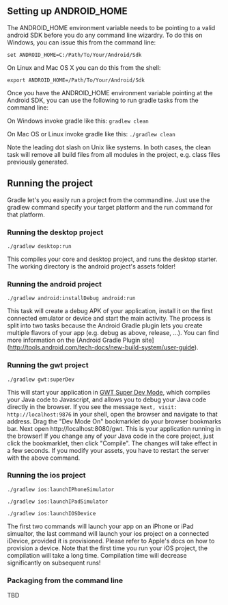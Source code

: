 ## Setting up ANDROID_HOME
The ANDROID_HOME environment variable needs to be pointing to a valid android SDK before you do any command line wizardry. To do this on Windows, you can issue this from the command line:

`set ANDROID_HOME=C:/Path/To/Your/Android/Sdk`

On Linux and Mac OS X you can do this from the shell:

`export ANDROID_HOME=/Path/To/Your/Android/Sdk`

Once you have the ANDROID_HOME environment variable pointing at the Android SDK, you can use the following to run gradle tasks from the command line:

On Windows invoke gradle like this:
`gradlew clean`

On Mac OS or Linux invoke gradle like this: 
`./gradlew clean`

Note the leading dot slash on Unix like systems. In both cases, the clean task will remove all build files from all modules in the project, e.g. class files previously generated.

## Running the project
Gradle let's you easily run a project from the commandline. Just use the gradlew command specify your target platform and the run command for that platform.

### Running the desktop project
`./gradlew desktop:run`

This compiles your core and desktop project, and runs the desktop starter. The working directory is the android project's assets folder!

### Running the android project
`./gradlew android:installDebug android:run`

This task will create a debug APK of your application, install it on the first connected emulator or device and start the main activity. The process is split into two tasks because the Android Gradle plugin lets you create multiple flavors of your app (e.g. debug as above, release, ...). You can find more information on the (Android Gradle Plugin site](http://tools.android.com/tech-docs/new-build-system/user-guide).

### Running the gwt project
`./gradlew gwt:superDev`

This will start your application in [GWT Super Dev Mode](http://www.badlogicgames.com/wordpress/?p=3073), which compiles your Java code to Javascript, and allows you to debug your Java code directly in the browser. If you see the message `Next, visit: http://localhost:9876` in your shell, open the browser and navigate to that address. Drag the "Dev Mode On" bookmarklet do your browser bookmarks bar. Next open http://localhost:8080/gwt. This is your application running in the browser! If you change any of your Java code in the core project, just click the bookmarklet, then click "Compile". The changes will take effect in a few seconds. If you modify your assets, you have to restart the server with the above command.

### Running the ios project
`./gradlew ios:launchIPhoneSimulator`

`./gradlew ios:launchIPadSimulator`

`./gradlew ios:launchIOSDevice`

The first two commands will launch your app on an iPhone or iPad simualtor, the last command will launch your ios project on a connected iDevice, provided it is provisioned. Please refer to Apple's docs on how to provision a device. Note that the first time you run your iOS project, the compilation will take a long time. Compilation time will decrease significantly on subsequent runs!

### Packaging from the command line
TBD